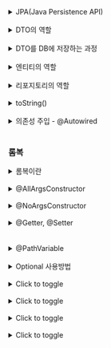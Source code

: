 <details>
  <summary>JPA(Java Persistence API)</summary>
  자바 언어로 DB에 명령을 내리는 도구로, 데이터를 객체 지향적으로 관리할 수 있게 해 줍니다.
</details>
<br>
<details>
  <summary>DTO의 역할</summary>
폼 데이터에 실어 보낸 데이터는 서버의 컨트롤러가 객체에 담아 받는데, 이 객체를 DTO(Data Transfer Object)라고 합니다. DTO로 받은 데이터는 최종적으로 데이터베이스(DB, Database)에 저장됩니다.
</details>   
<br>
<details>
  <summary>DTO를 DB에 저장하는 과정</summary>
DTO를 엔티티로 변환한 후 리파지터리를 이용해 엔티티를 DB에 저장합니다
</details>   
<br>
<details>
  <summary>엔티티의 역할</summary>
  자바 객체를 DB가 이해할 수 있게 만든 것으로, 이를 기반으로 테이블이 만들어집니다.
</details>
<br>
<details>
  <summary>리포지토리의 역할</summary>
  엔티티가 DB 속 테이블에 저장 및 관리될 수 있게 하는 인터페이스입니다.
</details>
<br>
<details>
  <summary>toString()</summary>
  데이터를 잘 받았는지 확인
</details>
<br>

<details>
  <summary>의존성 주입 - @Autowired</summary>
외부에서 만들어진 객체를 필요한 곳으로 가져오는 기법을 의존성 주입(DI, Dependency Injection)이라고 합니다. 스프링 부트는 @Autowired 어노테이션으로 의존성 주입을 할 수 있습니다.
</details>
<br>

### 롬복

<details>
  <summary>롬복이란</summary>
  코드를 간소화해 주는 라이브러리이다.   
  개발하다 보면 getter(), setter(), constructor(), toString()과 같은 필수 메서드를 사용하기 마련인데요. 이를 매번 작성하는 것은 생각보다 번거롭습니다. 스마트하지만 게으른 개발자들은 이런 반복을 없애려 했고, 그래서 나온 도구가 바로 롬복입니다.   
  <br>
  @AllArgsConstructor, @ToString의 구현 방식에 대해 알아봐도 좋을 것 같다.
</details>
<br>
<details>
  <summary>@AllArgsConstructor</summary>
당신이 로봇을 만든다고 합니다. 이 로봇에 필요한 부품이 여러 개 있는데, 모든 부품을 한 번에 조립해서 완벽한 로봇을 만들고 싶다면, @AllArgsConstructor를 사용하는 것과 비슷합니다. 즉, 이 어노테이션은 클래스의 모든 필드를 포함하는 생성자를 자동으로 만들어 줍니다. 모든 필드가 필요한 매개변수로 들어간 생성자가 자동으로 만들어진다고 생각하면 됩니다.

- 이 애너테이션은 클래스의 모든 필드를 인자로 하는 생성자를 생성합니다.
- 생성자를 수동으로 작성하는 번거로움을 줄여줍니다.

```java
@AllArgsConstructor
public class Person {
    private String name;
    private int age;
    // getters and setters
}

//사용했을때
public class Person {
    private String name;
    private int age;

    public Person(String name, int age) {
        this.name = name;
        this.age = age;
    }
}
```

</details>
<br>
<details>
  <summary>@NoArgsConstructor</summary>
이번에는 로봇을 만드는데, 아무런 부품도 처음부터 조립하지 않고 그냥 빈 껍데기만 만들고 시작한다고 생각해 보세요. 나중에 필요한 부품을 하나씩 추가하겠다는 계획이라면, 이는 @NoArgsConstructor가 하는 일과 같습니다.

- 파라미터가 없는 디폴트 생성자를 자동으로 생성한다. 
- 이 어노테이션을 사용하면, 클래스에 명시적으로 선언된 생성자가 없더라도 인스턴스를 생성할 수 있다.
```java
@NoArgsConstructor
    public class Person {
    private String name;
    private int age;
    // getters and setters
}
//NoArgsConstructor 사용하면 Java 코드는 다음과 같아진다.

public class Person {
private String name;
private int age;

	public Person(){}
}
```
</details>
<br>
<details>
  <summary>@Getter, @Setter</summary>

1. @Getter
   2. 당신이 큰 빌딩의 보안 관리자입니다. 각 방에는 중요한 자료가 저장되어 있고, 사람들이 자료를 보기 위해 먼저 보안 관리자인 당신의 허락을 받아야 합니다. 당신은 각 방의 문을 열어줄 수 있는 열쇠를 가지고 있습니다. 여기서 @Getter는 그 열쇠와 같습니다. 객체의 필드에 대해 정보(값)를 '가져오는' 열쇠를 제공합니다. 즉, 클래스의 필드 값을 안전하게 읽을 수 있도록 허용하는 메소드를 자동으로 만들어 줍니다.
2. @Setter
   3. 이번에는 빌딩의 보안 관리자가 방의 자료를 업데이트해야 할 때를 상상해보세요. 이때도 당신은 그 방의 문을 열어 자료를 업데이트할 수 있는 열쇠를 사용합니다. @Setter는 그러한 열쇠의 역할을 합니다. 객체의 필드에 새로운 값이 필요할 때, 안전하게 '설정할' 수 있도록 하는 메소드를 자동으로 생성해줍니다. 즉, 클래스 필드에 값을 쓸 수 있도록 해주는 메소드를 만들어 줍니다.
2. 
</details>
<br>
<br>
<details>
  <summary>@PathVariable</summary>
  URL 요청으로 들어온 전달값을 컨트롤러의 매개변수로 가져오는 어노테이션입니다.
</details>
<br>
<details>
  <summary>Optional 사용방법</summary>
  Optional은 Java 8에서 도입된 유틸리티 클래스로, 객체의 존재 여부를 나타내는 컨테이너입니다. 
Optional을 사용하면 null을 직접 다루는 것보다 더 안전하게 코드를 작성할 수 있으며, NullPointerException을 피할 수 있습니다.
</details>
<br>
<details>
  <summary>Click to toggle</summary>
  This is the content that can be toggled. It will appear or disappear when you click on "Click to toggle".
</details>
<br>
<details>
  <summary>Click to toggle</summary>
  This is the content that can be toggled. It will appear or disappear when you click on "Click to toggle".
</details>
<br>
<details>
  <summary>Click to toggle</summary>
  This is the content that can be toggled. It will appear or disappear when you click on "Click to toggle".
</details>
<br>
<details>
  <summary>Click to toggle</summary>
  This is the content that can be toggled. It will appear or disappear when you click on "Click to toggle".
</details>